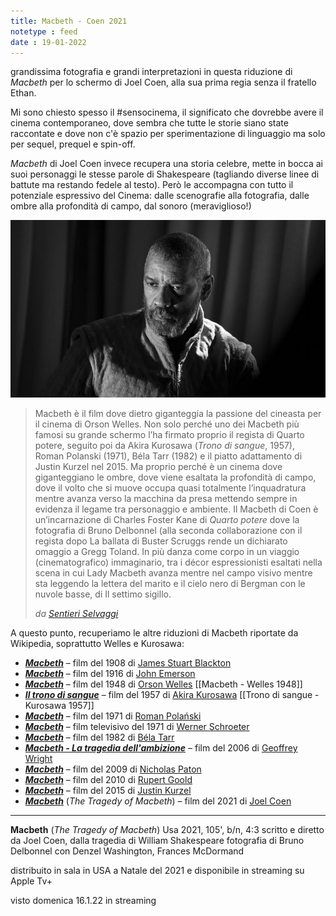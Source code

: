 ```yaml
---
title: Macbeth - Coen 2021
notetype : feed
date : 19-01-2022
---
```


grandissima fotografia e grandi interpretazioni in questa riduzione di _Macbeth_ per lo schermo di Joel Coen, alla sua prima regia senza il fratello Ethan.

Mi sono chiesto spesso il #sensocinema, il significato che dovrebbe avere il cinema contemporaneo, dove sembra che tutte le storie siano state raccontate e dove non c'è spazio per sperimentazione di linguaggio ma solo per sequel, prequel e spin-off.

_Macbeth_ di Joel Coen invece recupera una storia celebre, mette in bocca ai suoi personaggi le stesse parole di Shakespeare (tagliando diverse linee di battute ma restando fedele al testo). Però le accompagna con tutto il potenziale espressivo del Cinema: dalle scenografie alla fotografia, dalle ombre alla profondità di campo, dal sonoro (meraviglioso!)

![Denzel Washington in Macbeth](/assets/img/macbeth.jpeg "Denzel Washington in Macbeth")


> Macbeth è il film dove dietro giganteggia la passione del cineasta per il cinema di Orson Welles. Non solo perché uno dei Macbeth più famosi su grande schermo l’ha firmato proprio il regista di Quarto potere, seguito poi da Akira Kurosawa (_Trono di sangue_, 1957), Roman Polanski (1971), Béla Tarr (1982) e il piatto adattamento di Justin Kurzel nel 2015. Ma proprio perché è un cinema dove giganteggiano le ombre, dove viene esaltata la profondità di campo, dove il volto che si muove occupa quasi totalmente l’inquadratura mentre avanza verso la macchina da presa mettendo sempre in evidenza il legame tra personaggio e ambiente. Il Macbeth di Coen è un’incarnazione di Charles Foster Kane di _Quarto potere_ dove la fotografia di Bruno Delbonnel (alla seconda collaborazione con il regista dopo La ballata di Buster Scruggs rende un dichiarato omaggio a Gregg Toland. In più danza come corpo in un viaggio (cinematografico) immaginario, tra i décor espressionisti esaltati nella scena in cui Lady Macbeth avanza mentre nel campo visivo mentre sta leggendo la lettera del marito e il cielo nero di Bergman con le nuvole basse, di Il settimo sigillo.
> 
> _da [Sentieri Selvaggi](https://www.sentieriselvaggi.it/macbeth-di-joel-coen/)_


A questo punto, recuperiamo le altre riduzioni di Macbeth riportate da Wikipedia, soprattutto Welles e Kurosawa:
-   _**[Macbeth](https://it.wikipedia.org/wiki/Macbeth_(film_1908) "Macbeth (film 1908)")**_ – film del 1908 di [James Stuart Blackton](https://it.wikipedia.org/wiki/James_Stuart_Blackton "James Stuart Blackton")
-   _**[Macbeth](https://it.wikipedia.org/wiki/Macbeth_(film_1916) "Macbeth (film 1916)")**_ – film del 1916 di [John Emerson](https://it.wikipedia.org/wiki/John_Emerson "John Emerson")
-   _**[Macbeth](https://it.wikipedia.org/wiki/Macbeth_(film_1948) "Macbeth (film 1948)")**_ – film del 1948 di [Orson Welles](https://it.wikipedia.org/wiki/Orson_Welles "Orson Welles") [[Macbeth - Welles 1948]]
-   _**[Il trono di sangue](https://it.wikipedia.org/wiki/Il_trono_di_sangue "Il trono di sangue")**_ – film del 1957 di [Akira Kurosawa](https://it.wikipedia.org/wiki/Akira_Kurosawa "Akira Kurosawa") [[Trono di sangue - Kurosawa 1957]]
-   _**[Macbeth](https://it.wikipedia.org/wiki/Macbeth_(film_1971) "Macbeth (film 1971)")**_ – film del 1971 di [Roman Polański](https://it.wikipedia.org/wiki/Roman_Pola%C5%84ski "Roman Polański")
-   _**[Macbeth](https://it.wikipedia.org/w/index.php?title=Macbeth_(film_1971_Schroeter)&action=edit&redlink=1 "Macbeth (film 1971 Schroeter) (la pagina non esiste)")**_ – film televisivo del 1971 di [Werner Schroeter](https://it.wikipedia.org/wiki/Werner_Schroeter "Werner Schroeter")
-   _**[Macbeth](https://it.wikipedia.org/wiki/Macbeth_(film_1982) "Macbeth (film 1982)")**_ – film del 1982 di [Béla Tarr](https://it.wikipedia.org/wiki/B%C3%A9la_Tarr "Béla Tarr")
-   _**[Macbeth - La tragedia dell'ambizione](https://it.wikipedia.org/wiki/Macbeth_-_La_tragedia_dell%27ambizione "Macbeth - La tragedia dell'ambizione")**_ – film del 2006 di [Geoffrey Wright](https://it.wikipedia.org/wiki/Geoffrey_Wright "Geoffrey Wright")
-   _**[Macbeth](https://it.wikipedia.org/w/index.php?title=Macbeth_(film_2009)&action=edit&redlink=1 "Macbeth (film 2009) (la pagina non esiste)")**_ – film del 2009 di [Nicholas Paton](https://it.wikipedia.org/w/index.php?title=Nicholas_Paton&action=edit&redlink=1 "Nicholas Paton (la pagina non esiste)")
-   _**[Macbeth](https://it.wikipedia.org/wiki/Macbeth_(film_2010) "Macbeth (film 2010)")**_ – film del 2010 di [Rupert Goold](https://it.wikipedia.org/wiki/Rupert_Goold "Rupert Goold")
-   _**[Macbeth](https://it.wikipedia.org/wiki/Macbeth_(film_2015) "Macbeth (film 2015)")**_ – film del 2015 di [Justin Kurzel](https://it.wikipedia.org/wiki/Justin_Kurzel "Justin Kurzel")
-   _**[Macbeth](https://it.wikipedia.org/wiki/Macbeth_(film_2021) "Macbeth (film 2021)")**_ (_The Tragedy of Macbeth_) – film del 2021 di [Joel Coen](https://it.wikipedia.org/wiki/Joel_ed_Ethan_Coen "Joel ed Ethan Coen")


---
**Macbeth** (_The Tragedy of Macbeth_)
Usa 2021, 105', b/n, 4:3
scritto e diretto da Joel Coen, dalla tragedia di William Shakespeare
fotografia di Bruno Delbonnel
con Denzel Washington, Frances McDormand

distribuito in sala in USA a Natale del 2021 e disponibile in streaming su Apple Tv+

visto domenica 16.1.22 in streaming